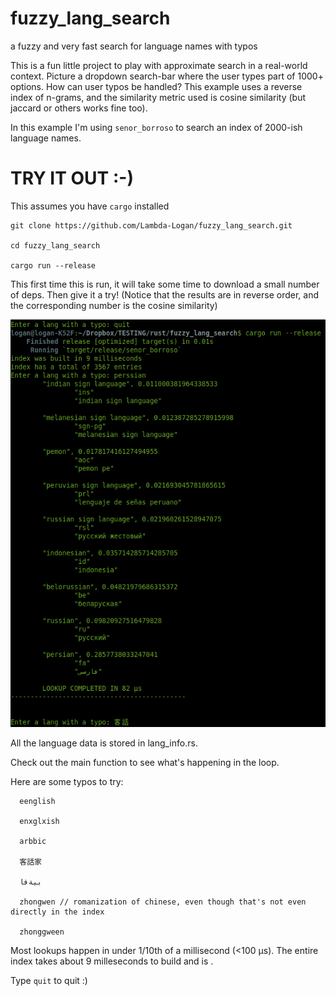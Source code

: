 # fuzzy_lang_search
a fuzzy and very fast search for language names with typos



This is a fun little project to play with approximate search in a real-world context. Picture a dropdown search-bar where the user types part of 1000+ options. How can user typos be handled? This example uses a reverse index of n-grams, and the similarity metric used is cosine similarity (but jaccard or others works fine too).

In this example I'm using ```senor_borroso``` to search an index of 2000-ish language names.

# TRY IT OUT :-)

This assumes you have ```cargo``` installed
```
git clone https://github.com/Lambda-Logan/fuzzy_lang_search.git

cd fuzzy_lang_search

cargo run --release 
```

This first time this is run, it will take some time to download a small number of deps. Then give it a try! (Notice that the results are in reverse order, and the corresponding number is the cosine similarity)


![repl usage](https://github.com/Lambda-Logan/fuzzy_lang_search/blob/main/fuzzy_lang_screenshot.png?raw=true)



All the language data is stored in lang_info.rs.

Check out the main function to see what's happening in the loop.

Here are some typos to try:
```
  eenglish

  enxglxish

  arbbic

  客話家

  بيةفا

  zhongwen // romanization of chinese, even though that's not even directly in the index

  zhonggween
```

Most lookups happen in under 1/10th of a millisecond (<100 μs). The entire index takes about 9 milleseconds to build and is . 

Type ```quit``` to quit :)
